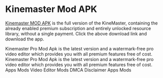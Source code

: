 # Kinemaster Mod APK
[Kinemaster MOD APK](https://modapna.com/) is the full version of the KineMaster, containing the already enabled premium subscription and entirely unlocked resource library, without a single payment. Click the above download link and download the app.

Kinemaster Pro Mod Apk is the latest version and a watermark-free pro video editor which provides you with all premium features free of cost. Kinemaster Pro Mod Apk is the latest version and a watermark-free pro video editor which provides you with all premium features free of cost. Apps Mods Video Editor Mods DMCA Disclaimer Apps Mods
